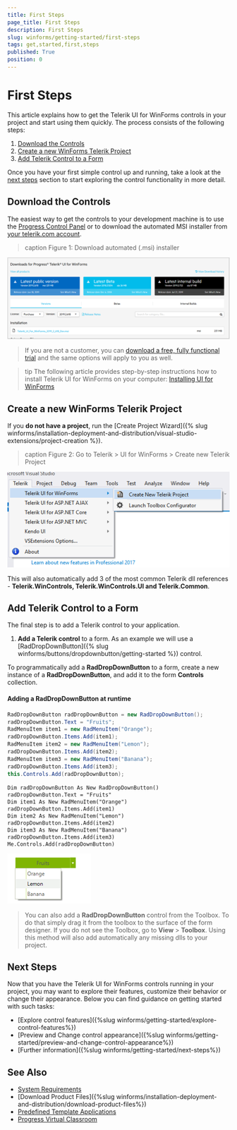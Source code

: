 ```yaml
---
title: First Steps
page_title: First Steps
description: First Steps
slug: winforms/getting-started/first-steps
tags: get,started,first,steps
published: True
position: 0
---
```


# First Steps
This article explains how to get the Telerik UI for WinForms controls in your project and start using them quickly.
The process consists of the following steps:

1. [Download the Controls](#download-the-controls)
1. [Create a new WinForms Telerik Project](#create-a-new-winforms-telerik-project)
1. [Add Telerik Control to a Form](#add-telerik-control-to-a-form)

Once you have your first simple control up and running, take a look at the [next steps](#next-steps) section to start exploring the control functionality in more detail.

## Download the Controls
The easiest way to get the controls to your development machine is to use the [Progress Control Panel](https://www.telerik.com/download-trial-file/v2/control-panel) or to download the automated MSI installer from [your telerik.com account](https://www.telerik.com/account/product-download?product=RCWF).

>caption Figure 1: Download automated (.msi) installer

![Download automated installer Telerik_UI_for_WinForms_<version>_Dev.msi](images/download-msi.png)

> If you are not a customer, you can [download a free, fully functional trial](https://www.telerik.com/download-trial-file/v2-b/ui-for-winforms) and the same options will apply to you as well.

>tip The following article provides step-by-step instructions how to install Telerik UI for WinForms on your computer: [Installing UI for WinForms](http://docs.telerik.com/devtools/winforms/installation-deployment-and-distribution/installing-on-your-computer)

## Create a new WinForms Telerik Project
If you **do not have a project**, run the [Create Project Wizard]({% slug winforms/installation-deployment-and-distribution/visual-studio-extensions/project-creation %}).

>caption Figure 2: Go to Telerik > UI for WinForms > Create new Telerik Project

![Run Create Project Wizard](images/installation-deployment-and-distribution-vsx-overview001.png "Run Create Project Wizard")

This will also automatically add 3 of the most common Telerik dll references - **Telerik.WinControls, Telerik.WinControls.UI and Telerik.Common**.
		
## Add Telerik Control to a Form
The final step is to add a Telerik control to your application.

1. **Add a Telerik control** to a form. As an example we will use a [RadDropDownButton]({% slug winforms/buttons/dropdownbutton/getting-started %}) control.

To programmatically add a __RadDropDownButton__ to a form, create a new instance of a __RadDropDownButton__, and add it to the form __Controls__ collection.

#### Adding a RadDropDownButton at runtime 

````C#
RadDropDownButton radDropDownButton = new RadDropDownButton();
radDropDownButton.Text = "Fruits";
RadMenuItem item1 = new RadMenuItem("Orange");
radDropDownButton.Items.Add(item1);
RadMenuItem item2 = new RadMenuItem("Lemon");
radDropDownButton.Items.Add(item2);
RadMenuItem item3 = new RadMenuItem("Banana");
radDropDownButton.Items.Add(item3);
this.Controls.Add(radDropDownButton);

````
````VB.NET
Dim radDropDownButton As New RadDropDownButton()
radDropDownButton.Text = "Fruits"
Dim item1 As New RadMenuItem("Orange")
radDropDownButton.Items.Add(item1)
Dim item2 As New RadMenuItem("Lemon")
radDropDownButton.Items.Add(item2)
Dim item3 As New RadMenuItem("Banana")
radDropDownButton.Items.Add(item3)
Me.Controls.Add(radDropDownButton)

````

![buttons-dropdownbutton-overview 001](images/buttons-dropdownbutton-overview001.png)

> You can also add a __RadDropDownButton__ control from the Toolbox. To do that simply drag it from the toolbox to the surface of the form designer. If you do not see the Toolbox, go to **View** > **Toolbox**.
Using this method will also add automatically any missing dlls to your project.

## Next Steps

Now that you have the Telerik UI for WinForms controls running in your project, you may want to explore their features, customize their behavior or change their appearance. Below you can find guidance on getting started with such tasks:

* [Explore control features]({%slug winforms/getting-started/explore-control-features%})
* [Preview and Change control appearance]({%slug winforms/getting-started/preview-and-change-control-appearance%})
* [Further information]({%slug winforms/getting-started/next-steps%})

## See Also

* [System Requirements](https://www.telerik.com/winforms/tech-sheets/system-requirements)
* [Download Product Files]({%slug winforms/installation-deployment-and-distribution/download-product-files%})
* [Predefined Template Applications](https://www.telerik.com/winforms/winforms-guide)
* [Progress Virtual Classroom](https://www.telerik.com/account/support/virtual-classroom)

